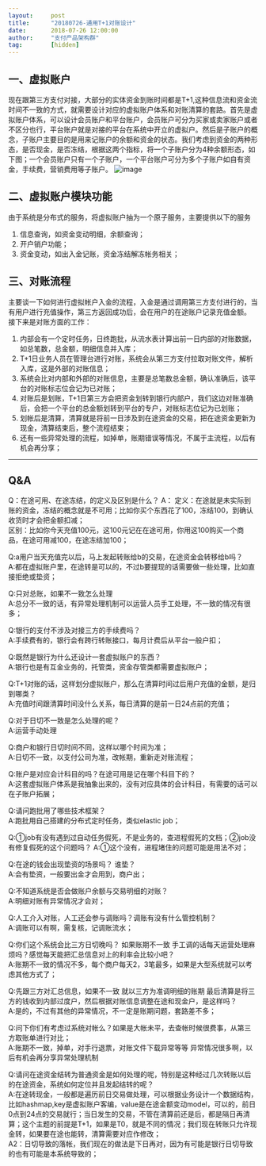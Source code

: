 ```yaml
---  
layout:     post   
title:      "20180726-通用T+1对账设计"  
date:       2018-07-26 12:00:00  
author:     "支付产品架构群"  
tag:		[hidden] 
--- 
```


## 一、虚拟账户

现在跟第三方支付对接，大部分的实体资金到账时间都是T+1,这种信息流和资金流时间不一致的方式，就需要设计对应的虚拟账户体系和对账清算的套路。首先是虚拟账户体系，可以设计会员账户和平台账户，会员账户可分为买家或卖家账户或者不区分也行，平台账户就是对接的平台在系统中开立的虚拟户。然后是子账户的概念，子账户主要目的是用来记账户的余额和资金的状态。我们考虑到资金的两种形态，是否现金，是否冻结，根据这两个指标，将一个子账户分为4种余额形态，如下图；一个会员账户只有一个子账户，一个平台账户可分为多个子账户如自有资金，手续费，营销费用等子账户。
![image](http://static.cocolian.cn/img/201807/20180726_193230.png)

## 二、虚拟账户模块功能

由于系统是分布式的服务，将虚拟账户抽为一个原子服务，主要提供以下的服务

1. 信息查询，如资金变动明细，余额查询；  
2. 开户销户功能；  
3. 资金变动，如出入金记账，资金冻结解冻帐务相关；  

## 三、对账流程

主要谈一下如何进行虚拟帐户入金的流程，入金是通过调用第三方支付进行的，当有用户进行充值操作，第三方返回成功后，会在用户的在途账户记录充值金额。
接下来是对账方面的工作：

1. 内部会有一个定时任务，日终跑批，从流水表计算出前一日内部的对账数据，如总笔数，总金额，明细信息并入库；  
2. T+1日业务人员在管理台进行对账，系统会从第三方支付拉取对账文件，解析入库，这是外部的对账信息；  
3. 系统会比对内部和外部的对账信息，主要是总笔数总金额，确认准确后，该平台的对账标志位会记为已对账；  
4. 对账后是划账，T+1日第三方会把资金划转到银行内部户，我们这边对账准确后，会把一个平台的总金额划转到平台的专户，对账标志位记为已划账；  
5. 划帐后是清算，清算就是将前一日涉及到在途资金的交易，把在途资金更新为现金，清算结束后，整个流程结束；  
6. 还有一些异常处理的流程，如掉单，账期错误等情况，不属于主流程，以后有机会再分享；  

---

## Q&A

Q：在途可用、在途冻结，的定义及区别是什么？
A：
定义：在途就是未实际到账的资金，冻结的概念就是不可用；比如你买个东西花了100，冻结100，到确认收货时才会把金额扣减；  
区别：比如你今天充值100元，这100元记在在途可用，你用这100购买一个商品，在途可用减100，在途冻结加100；  

Q:a用户当天充值完以后，马上发起转账给b的交易，在途资金会转移给b吗？  
A:都在虚拟账户里，在途转是可以的，不过b要提现的话需要做一些处理，比如直接拒绝或垫资；

Q:只对总账，如果不一致怎么处理  
A:总分不一致的话，有异常处理机制可以运营人员手工处理，不一致的情况有很多；

Q:银行的支付不涉及对接三方的手续费吗？  
A:手续费有的，银行会有跨行转账接口，每月计费后从平台一般户扣；

Q:既然是银行为什么还设计一套虚拟账户的东西？  
A:银行也是有互金业务的，托管类，资金存管类都需要虚拟账户；

Q:T+1对账的话，这样划分虚拟账户，那么在清算时间过后用户充值的金额，是归到哪类？  
A:充值时间跟清算时间没什么关系，每日清算的是前一日24点前的充值；

Q:对于日切不一致是怎么处理的呢？  
A:运营手动处理

Q:商户和银行日切时间不同，这样以哪个时间为准；  
A:日切不一致，以支付公司为准，改帐期，重新走对账流程；

Q:账户是对应会计科目的吗？在途可用是记在哪个科目下的？  
A:这套虚拟账户体系是我抽象出来的，没有对应具体的会计科目，有需要的话可以在子账户拓展；

Q:请问跑批用了哪些技术框架？  
A:跑批用自己搭建的分布式定时任务，类似elastic job；

Q:①job有没有遇到过自动任务假死，不是业务的，查进程假死的文档；②job没有修复假死的这个问题吗？ 
A:①这个没有，进程堵住的问题可能是用法不对；

Q:在途的钱会出现垫资的场景吗？ 谁垫？  
A:会有垫资，一般要出金才会用到，商户出；

Q:不知道系统是否会做账户余额与交易明细的对账？  
A:明细对账有异常情况才会对；

Q:人工介入对账，人工还会参与调账吗？调账有没有什么管控机制？  
A:调账可以有啊，需复核，记调账流水；

Q:你们这个系统会比三方日切晚吗？ 如果账期不一致 手工调的话每天运营处理麻烦吗？感觉每天能把汇总信息对上的利率会比较小吧？  
A:账期不一致的情况不多，每个商户每天2，3笔最多，如果是大型系统就可以考虑其他方式了；

Q:先跟三方对汇总信息，如果不一致 就以三方为准调明细的账期 最后清算是将三方的钱收到内部过度户，然后根据对账信息调整在途和现金户，是这样吗？  
A:是的，不过有其他的异常情况，不一定是账期问题，套路差不多；

Q:问下你们有考虑过系统对帐么？如果是大帐未平，去查帐时候很费事，从第三方取账单进行对比；  
A:账期不一致，掉单，对手行退票，对账文件下载异常等等 异常情况很多啊，以后有机会再分享异常处理机制

Q:请问在途资金结转为普通资金是如何处理的呢，特别是这种经过几次转账以后的在途资金，系统如何定位并且发起结转的呢？  
A:在途转现金，一般都是遍历前日交易做处理，可以根据业务设计一个数据结构，比如hashmap,key是虚拟账户客编，value是在途金额变动model，可以的，前日0点到24点的交易就行；当日发生的交易，不管在清算前还是后，都是隔日再清算；这个主题的前提是T+1，如果是T0，就是不同的情况；我们现在转账只允许现金转，如果要在途也能转，清算需要对应作修改；  
A2：日切导致的落帐，我们现在的做法是下日再对，因为有可能是银行日切导致的也有可能是本系统导致的；
